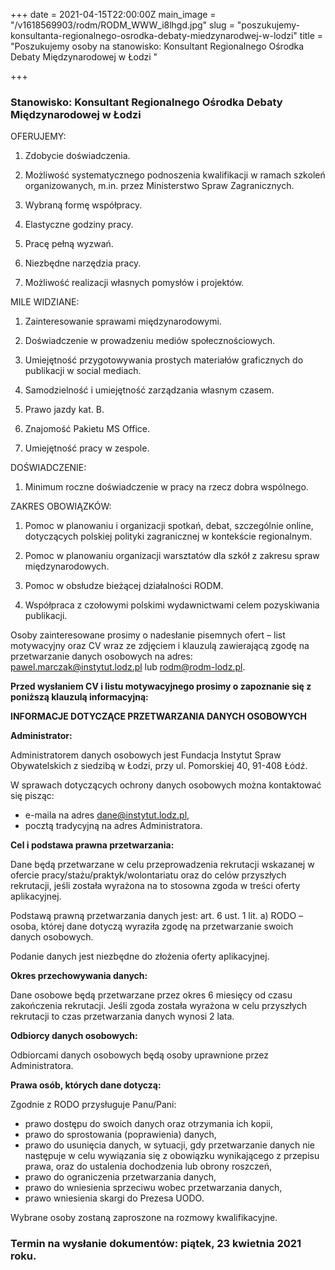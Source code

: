 +++
date = 2021-04-15T22:00:00Z
main_image = "/v1618569903/rodm/RODM_WWW_i8lhgd.jpg"
slug = "poszukujemy-konsultanta-regionalnego-osrodka-debaty-miedzynarodwej-w-lodzi"
title = "Poszukujemy osoby na stanowisko: Konsultant Regionalnego Ośrodka Debaty Międzynarodowej w Łodzi "

+++
### **Stanowisko: Konsultant Regionalnego Ośrodka Debaty Międzynarodowej w Łodzi**

OFERUJEMY:

 1. Zdobycie doświadczenia.

 2. Możliwość systematycznego podnoszenia kwalifikacji w ramach szkoleń organizowanych, m.in. przez Ministerstwo Spraw Zagranicznych.

 3. Wybraną formę współpracy. 

 4. Elastyczne godziny pracy.

 5. Pracę pełną wyzwań.

 6. Niezbędne narzędzia pracy.

 7. Możliwość realizacji własnych pomysłów i projektów.

MILE WIDZIANE:

 1. Zainteresowanie sprawami międzynarodowymi. 

 2. Doświadczenie w prowadzeniu mediów społecznościowych.

 3. Umiejętność przygotowywania prostych materiałów graficznych do publikacji w social mediach.

 4. Samodzielność i umiejętność zarządzania własnym czasem.

 5. Prawo jazdy kat. B.

 6. Znajomość Pakietu MS Office.

 7. Umiejętność pracy w zespole.

DOŚWIADCZENIE:

 1. Minimum roczne doświadczenie w pracy na rzecz dobra wspólnego.

ZAKRES OBOWIĄZKÓW:

 1. Pomoc w planowaniu i organizacji spotkań, debat, szczególnie online, dotyczących polskiej polityki zagranicznej w kontekście regionalnym. 

 2. Pomoc w planowaniu organizacji warsztatów dla szkół z zakresu spraw międzynarodowych. 

 3. Pomoc w obsłudze bieżącej działalności RODM.

4. Współpraca z czołowymi polskimi wydawnictwami celem pozyskiwania publikacji. 

Osoby zainteresowane prosimy o nadesłanie pisemnych ofert – list motywacyjny oraz CV wraz ze zdjęciem i klauzulą zawierającą zgodę na przetwarzanie danych osobowych na adres: pawel.marczak@instytut.lodz.pl lub rodm@rodm-lodz.pl. 

**Przed wysłaniem CV i listu motywacyjnego prosimy o zapoznanie się z poniższą klauzulą informacyjną:** 

**INFORMACJE DOTYCZĄCE PRZETWARZANIA DANYCH OSOBOWYCH**

**Administrator:**

Administratorem danych osobowych jest Fundacja Instytut Spraw Obywatelskich z siedzibą w Łodzi, przy ul. Pomorskiej 40, 91-408 Łódź.

W sprawach dotyczących ochrony danych osobowych można kontaktować się pisząc:

* e-maila na adres [dane@instytut.lodz.pl](mailto:dane@instytut.lodz.pl),
* pocztą tradycyjną na adres Administratora.

**Cel i podstawa prawna przetwarzania:**

Dane będą przetwarzane w celu przeprowadzenia rekrutacji wskazanej w ofercie pracy/stażu/praktyk/wolontariatu oraz do celów przyszłych rekrutacji, jeśli została wyrażona na to stosowna zgoda w treści oferty aplikacyjnej.

Podstawą prawną przetwarzania danych jest: art. 6 ust. 1 lit. a) RODO – osoba, której dane dotyczą wyraziła zgodę na przetwarzanie swoich danych osobowych.

Podanie danych jest niezbędne do złożenia oferty aplikacyjnej.

**Okres przechowywania danych:**

Dane osobowe będą przetwarzane przez okres 6 miesięcy od czasu zakończenia rekrutacji. Jeśli zgoda została wyrażona w celu przyszłych rekrutacji to czas przetwarzania danych wynosi 2 lata.

**Odbiorcy danych osobowych:**

Odbiorcami danych osobowych będą osoby uprawnione przez Administratora.

**Prawa osób, których dane dotyczą:**

Zgodnie z RODO przysługuje Panu/Pani:

* prawo dostępu do swoich danych oraz otrzymania ich kopii,
* prawo do sprostowania (poprawienia) danych,
* prawo do usunięcia danych, w sytuacji, gdy przetwarzanie danych nie następuje w celu wywiązania się z obowiązku wynikającego z przepisu prawa, oraz do ustalenia dochodzenia lub obrony roszczeń,
* prawo do ograniczenia przetwarzania danych,
* prawo do wniesienia sprzeciwu wobec przetwarzania danych,
* prawo wniesienia skargi do Prezesa UODO.

Wybrane osoby zostaną zaproszone na rozmowy kwalifikacyjne.

### **Termin na wysłanie dokumentów: piątek, 23 kwietnia 2021 roku.** 